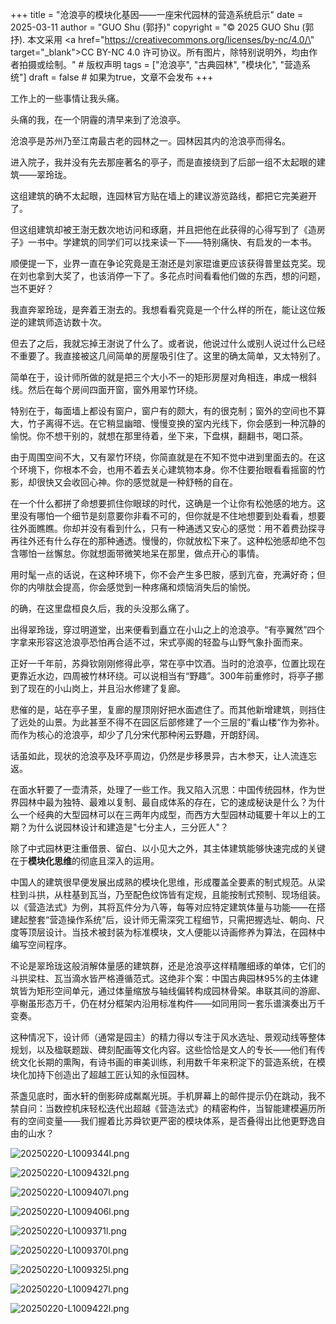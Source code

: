 +++
title = "沧浪亭的模块化基因——一座宋代园林的营造系统启示"
date = 2025-03-11
author = "GUO Shu (郭抒)"
copyright = "© 2025 GUO Shu (郭抒). 本文采用 <a href=\"https://creativecommons.org/licenses/by-nc/4.0/\" target=\"_blank\">CC BY-NC 4.0</a> 许可协议。所有图片，除特别说明外，均由作者拍摄或绘制。" # 版权声明 
tags = ["沧浪亭", "古典园林", "模块化", "营造系统"]
draft = false  # 如果为true，文章不会发布
+++


工作上的一些事情让我头痛。

头痛的我，在一个阴霾的清早来到了沧浪亭。

沧浪亭是苏州乃至江南最古老的园林之一。园林因其内的沧浪亭而得名。

进入院子，我并没有先去那座著名的亭子，而是直接绕到了后部一组不太起眼的建筑——翠玲珑。

这组建筑的确不太起眼，连园林官方贴在墙上的建议游览路线，都把它完美避开了。

但这组建筑却被王澍无数次地访问和琢磨，并且把他在此获得的心得写到了《造房子》一书中。学建筑的同学们可以找来读一下——特别痛快、有启发的一本书。

顺便提一下，业界一直在争论究竟是王澍还是刘家琨谁更应该获得普里兹克奖。现在刘也拿到大奖了，也该消停一下了。多花点时间看看他们做的东西，想的问题，岂不更好？

我直奔翠玲珑，是奔着王澍去的。我想看看究竟是一个什么样的所在，能让这位叛逆的建筑师造访数十次。

但去了之后，我就忘掉王澍说了什么了。或者说，他说过什么或别人说过什么已经不重要了。我直接被这几间简单的房屋吸引住了。这里的确太简单，又太特别了。

简单在于，设计师所做的就是把三个大小不一的矩形房屋对角相连，串成一根斜线。然后在每个房间四面开窗，窗外用翠竹环绕。

特别在于，每面墙上都设有窗户，窗户有的颇大，有的很克制；窗外的空间也不算大，竹子离得不远。在它稍显幽暗、慢慢变换的室内光线下，你会感到一种沉静的愉悦。你不想干别的，就想在那里待着，坐下来，下盘棋，翻翻书，喝口茶。

由于周围空间不大，又有翠竹环绕，你简直就是在不知不觉中进到里面去的。在这个环境下，你根本不会，也用不着去关心建筑物本身。你不住要抬眼看看摇窗的竹影，却很快又会收回心神。你的感觉就是一种舒畅的自在。

在一个什么都拼了命想要抓住你眼球的时代，这确是一个让你有松弛感的地方。这里没有哪怕一个细节是刻意要你非看不可的，但你就是不住地想要到处看看，想要往外面瞧瞧。你却并没有看到什么，只有一种通透又安心的感觉：用不着费劲探寻再往外还有什么存在的那种通透。慢慢的，你就放松下来了。这种松弛感却绝不包含哪怕一丝懈怠。你就想面带微笑地呆在那里，做点开心的事情。

用时髦一点的话说，在这种环境下，你不会产生多巴胺，感到亢奋，充满好奇；但你的内啡肽会提高，你会感觉到一种疼痛和烦恼消失后的愉悦。

的确，在这里盘桓良久后，我的头没那么痛了。

出得翠玲珑，穿过明道堂，出来便看到矗立在小山之上的沧浪亭。“有亭翼然”四个字拿来形容这沧浪亭恐怕再合适不过，宋式亭阁的轻盈与山野气象扑面而来。

正好一千年前，苏舜钦刚刚修得此亭，常在亭中饮酒。当时的沧浪亭，位置比现在更靠近水边，四周被竹林环绕。可以说相当有“野趣”。300年前重修时，将亭子挪到了现在的小山岗上，并且沿水修建了复廊。

悲催的是，站在亭子里，复廊的屋顶刚好把水面遮住了。而其他新增建筑，则挡住了远处的山景。为此甚至不得不在园区后部修建了一个三层的”看山楼“作为弥补。而作为核心的沧浪亭，却少了几分宋代那种闲云野趣，开朗舒阔。

话虽如此，现状的沧浪亭及环亭周边，仍然是步移景异，古木参天，让人流连忘返。

在面水轩要了一壶清茶，处理了一些工作。我又陷入沉思：中国传统园林，作为世界园林中最为独特、最难以复制、最自成体系的存在，它的速成秘诀是什么？为什么一个经典的大型园林可以在三两年内成型，而西方大型园林动辄要十年以上的工期？为什么说园林设计和建造是"七分主人，三分匠人"？

除了中式园林更注重借景、留白、以小见大之外，其主体建筑能够快速完成的关键在于**模块化思维**的彻底且深入的运用。

中国人的建筑很早便发展出成熟的模块化思维，形成覆盖全要素的制式规范。从梁柱到斗拱，从柱基到瓦当，乃至配色纹饰皆有定规，且能按制式预制、现场组装。以《营造法式》为例，其将瓦件分为八等，每等对应特定建筑体量与功能——在搭建起整套“营造操作系统”后，设计师无需深究工程细节，只需把握选址、朝向、尺度等顶层设计。当技术被封装为标准模块，文人便能以诗画修养为算法，在园林中编写空间程序。

不论是翠玲珑这般消解体量感的建筑群，还是沧浪亭这样精雕细琢的单体，它们的斗拱梁柱、瓦当滴水皆严格遵循范式。这绝非个案：中国古典园林95%的主体建筑皆为矩形空间单元，通过体量缩放与轴线偏转构成园林骨架。串联其间的游廊、亭榭虽形态万千，仍在材分框架内沿用标准构件——如同用同一套乐谱演奏出万千变奏。

这种情况下，设计师（通常是园主）的精力得以专注于风水选址、景观动线等整体规划，以及楹联题跋、碑刻配画等文化内容。这些恰恰是文人的专长——他们有传统文化长期的熏陶，有诗书画的审美训练，利用数千年来积淀下的营造系统，在模块化加持下创造出了超越工匠认知的永恒园林。

茶盏见底时，面水轩的倒影碎成粼粼光斑。手机屏幕上的邮件提示仍在跳动，我不禁自问：当数控机床轻松迭代出超越《营造法式》的精密构件，当智能建模遍历所有的空间变量——我们握着比苏舜钦更严密的模块体系，是否叠得出比他更野逸自由的山水？

![20250220-L1009344l.png](/images/2025-03-16-canglangting/20250220-L1009344l.png)

![20250220-L1009432l.png](/images/2025-03-16-canglangting/20250220-L1009432l.png)

![20250220-L1009407l.png](/images/2025-03-16-canglangting/20250220-L1009407l.png)

![20250220-L1009406l.png](/images/2025-03-16-canglangting/20250220-L1009406l.png)

![20250220-L1009371l.png](/images/2025-03-16-canglangting/20250220-L1009371l.png)

![20250220-L1009370l.png](/images/2025-03-16-canglangting/20250220-L1009370l.png)

![20250220-L1009325l.png](/images/2025-03-16-canglangting/20250220-L1009325l.png)

![20250220-L1009427l.png](/images/2025-03-16-canglangting/20250220-L1009427l.png)

![20250220-L1009422l.png](/images/2025-03-16-canglangting/20250220-L1009422l.png)

